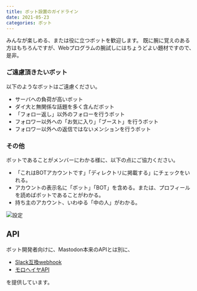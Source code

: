 ```yaml
---
title: ボット設置のガイドライン
date: 2021-05-23
categories: ボット
---
```


みんなが楽しめる、または役に立つボットを歓迎します。
既に腕に覚えのある方はもちろんですが、Webプログラムの腕試しにはちょうどよい題材ですので、是非。

### ご遠慮頂きたいボット

以下のようなボットはご遠慮ください。

- サーバへの負荷が高いボット
- ダイ大と無関係な話題を多く含んだボット
- 「フォロー返し」以外のフォローを行うボット
- フォロワー以外への「お気に入り」「ブースト」を行うボット
- フォロワー以外への返信ではないメンションを行うボット

### その他

ボットであることがメンバーにわかる様に、以下の点にご協力ください。

- 「これはBOTアカウントです」「ディレクトリに掲載する」にチェックをいれる。
- アカウントの表示名に「ボット」「BOT」を含める。または、プロフィールを読めばボットであることがわかる。
- 持ち主のアカウント、いわゆる「中の人」がわかる。

![設定](設定.png)

## API

ボット開発者向けに、Mastodon本来のAPIとは別に、

- [Slack互換webhook](/articles/Slack互換webhook)
- [モロヘイヤAPI](https://mstdn.delmulin.com/mulukhiya/app/api)

を提供しています。
